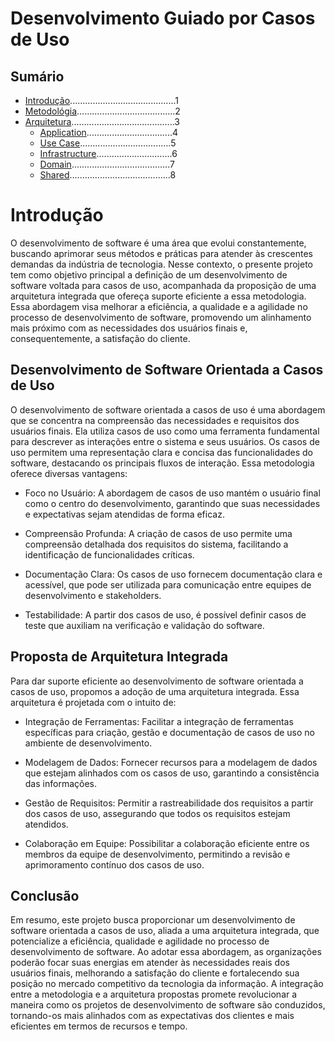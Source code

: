 # Desenvolvimento Guiado por Casos de Uso

## Sumário

- [Introdução](README.md)..........................................1
- [Metodológia](7-metodologia.md).......................................2
- [Arquitetura](8-definicao_arq.md).........................................3
    - [Application](2-application.md)..................................4
    - [Use Case](3-use_case.md)....................................5
    - [Infrastructure](4-infra.md)..............................6
    - [Domain](5-domain.md).......................................7
    - [Shared](9-shared.md)........................................8



# Introdução

O desenvolvimento de software é uma área que evolui constantemente, buscando aprimorar seus métodos e práticas para atender às crescentes demandas da indústria de tecnologia. Nesse contexto, o presente projeto tem como objetivo principal a definição de um desenvolvimento de software voltada para casos de uso, acompanhada da proposição de uma arquitetura integrada que ofereça suporte eficiente a essa metodologia. Essa abordagem visa melhorar a eficiência, a qualidade e a agilidade no processo de desenvolvimento de software, promovendo um alinhamento mais próximo com as necessidades dos usuários finais e, consequentemente, a satisfação do cliente.

## Desenvolvimento de Software Orientada a Casos de Uso

O desenvolvimento de software orientada a casos de uso é uma abordagem que se concentra na compreensão das necessidades e requisitos dos usuários finais. Ela utiliza casos de uso como uma ferramenta fundamental para descrever as interações entre o sistema e seus usuários. Os casos de uso permitem uma representação clara e concisa das funcionalidades do software, destacando os principais fluxos de interação. Essa metodologia oferece diversas vantagens:

- Foco no Usuário: A abordagem de casos de uso mantém o usuário final como o centro do desenvolvimento, garantindo que suas necessidades e expectativas sejam atendidas de forma eficaz.

- Compreensão Profunda: A criação de casos de uso permite uma compreensão detalhada dos requisitos do sistema, facilitando a identificação de funcionalidades críticas.

- Documentação Clara: Os casos de uso fornecem documentação clara e acessível, que pode ser utilizada para comunicação entre equipes de desenvolvimento e stakeholders.

- Testabilidade: A partir dos casos de uso, é possível definir casos de teste que auxiliam na verificação e validação do software.

## Proposta de Arquitetura Integrada

Para dar suporte eficiente ao desenvolvimento de software orientada a casos de uso, propomos a adoção de uma arquitetura integrada. Essa arquitetura é projetada com o intuito de:

- Integração de Ferramentas: Facilitar a integração de ferramentas específicas para criação, gestão e documentação de casos de uso no ambiente de desenvolvimento.

- Modelagem de Dados: Fornecer recursos para a modelagem de dados que estejam alinhados com os casos de uso, garantindo a consistência das informações.

- Gestão de Requisitos: Permitir a rastreabilidade dos requisitos a partir dos casos de uso, assegurando que todos os requisitos estejam atendidos.

- Colaboração em Equipe: Possibilitar a colaboração eficiente entre os membros da equipe de desenvolvimento, permitindo a revisão e aprimoramento contínuo dos casos de uso.

## Conclusão

Em resumo, este projeto busca proporcionar um desenvolvimento de software orientada a casos de uso, aliada a uma arquitetura integrada, que potencialize a eficiência, qualidade e agilidade no processo de desenvolvimento de software. Ao adotar essa abordagem, as organizações poderão focar suas energias em atender às necessidades reais dos usuários finais, melhorando a satisfação do cliente e fortalecendo sua posição no mercado competitivo da tecnologia da informação. A integração entre a metodologia e a arquitetura propostas promete revolucionar a maneira como os projetos de desenvolvimento de software são conduzidos, tornando-os mais alinhados com as expectativas dos clientes e mais eficientes em termos de recursos e tempo.

